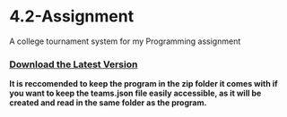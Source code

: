 # 4.2-Assignment
A college tournament system for my Programming assignment


### [Download the Latest Version](https://github.com/MeWhendoot/4.2-Assignment/releases/latest)
**It is reccomended to keep the program in the zip folder it comes with if you want to keep the teams.json file easily accessible, as it will be created and read in the same folder as the program.**